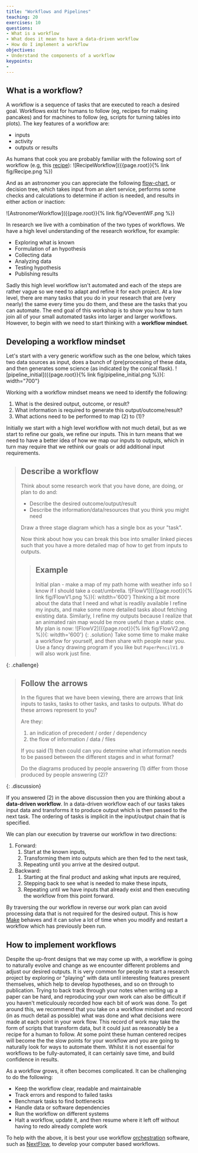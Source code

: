 ```yaml
---
title: "Workflows and Pipelines"
teaching: 20
exercises: 10
questions:
- What is a workflow
- What does it mean to have a data-driven workflow
- How do I implement a workflow
objectives:
- Understand the components of a workflow
keypoints:
-
---
```


## What is a workflow?
A workflow is a sequence of tasks that are executed to reach a desired goal.
Workflows exist for humans to follow (eg, recipes for making pancakes) and for machines to follow (eg, scripts for turning tables into plots).
The key features of a workflow are:
- inputs
- activity
- outputs or results

As humans that cook you are probably familiar with the following sort of workflow (e.g, this [recipe](https://vivashop.org.uk/products/winter-wonderland-recipe-guide)):
![RecipeWorkflow]({{page.root}}{% link fig/Recipe.png %})

And as an astronomer you can appreciate the following [flow-chart](https://ui.adsabs.harvard.edu/abs/2019PASA...36...46H/abstract), or decision tree, which takes input from an alert service, performs some checks and calculations to determine if action is needed, and results in either action or inaction:

![AstronomerWorkflow]({{page.root}}{% link fig/VOeventWF.png %})

In research we live with a combination of the two types of workflows.
We have a high level understanding of the research workflow, for example:
- Exploring what is known
- Formulation of an hypothesis
- Collecting data
- Analyzing data
- Testing hypothesis
- Publishing results

Sadly this high level workflow isn't automated and each of the steps are rather vague so we need to adapt and refine it for each project.
At a low level, there are many tasks that you do in your research that are (very nearly) the same every time you do them, and these are the tasks that you can automate.
The end goal of this workshop is to show you how to turn join all of your small automated tasks into larger and larger workflows.
However, to begin with we need to start thinking with a **workflow mindset**.

## Developing a workflow mindset
Let's start with a very generic workflow such as the one below, which takes two data sources as input, does a bunch of (pre)processing of these data, and then generates some science (as indicated by the conical flask).
![pipeline_initial]({{page.root}}{% link fig/pipeline_initial.png %}){: width="700"}

Working with a workflow mindset means we need to identify the following:
1. What is the desired output, outcome, or result?
2. What information is required to generate this output/outcome/result?
3. What actions need to be performed to map (2) to (1)?

Initially we start with a high level workflow with not much detail, but as we start to refine our goals, we refine our inputs.
This in turn means that we need to have a better idea of how we map our inputs to outputs, which in turn may require that we rethink our goals or add additional input requirements.

> ## Describe a workflow
> Think about some research work that you have done, are doing, or plan to do and:
> - Describe the desired outcome/output/result
> - Describe the information/data/resources that you think you might need
>
> Draw a three stage diagram which has a single box as your "task".
>
> Now think about how you can break this box into smaller linked pieces such that you have a more detailed map of how to get from inputs to outputs.
> > ## Example
> > Initial plan - make a map of my path home with weather info so I know if I should take a coat/umbrella.
> > ![FlowV1]({{page.root}}{% link fig/FlowV1.png %}){: witdth='600'}
> > Thinking a bit more about the data that I need and what is readily available I refine my inputs, and make some more detailed tasks about fetching existing data.
> > Similarly, I refine my outputs because I realize that an animated rain map would be more useful than a static one.
> > My plan is now:
> > ![FlowV2]({{page.root}}{% link fig/FlowV2.png %}){: witdth='600'}
> {: .solution}
> Take some time to make make a workflow for yourself, and then share with people near you.
> Use a fancy drawing program if you like but `PaperPencilV1.0` will also work just fine.
>
{: .challenge}

> ## Follow the arrows
> In the figures that we have been viewing, there are arrows that link inputs to tasks, tasks to other tasks, and tasks to outputs.
> What do these arrows represent to you?
>
> Are they:
> 1. an indication of precedent / order / dependency
> 2. the flow of information / data / files
>
> If you said (1) then could can you determine what information needs to be passed between the different stages and in what format?
>
> Do the diagrams produced by people answering (1) differ from those produced by people answering (2)?
>
{: .discussion}

If you answered (2) in the above discussion then you are thinking about a **data-driven workflow**.
In a data-driven workflow each of our tasks takes input data and transforms it to produce output which is then passed to the next task.
The ordering of tasks is implicit in the input/output chain that is specified.

We can plan our execution by traverse our workflow in two directions:
1. Forward:
   1. Start at the known inputs,
   2. Transforming them into outputs which are then fed to the next task,
   3. Repeating until you arrive at the desired output.
2. Backward:
   1.  Starting at the final product and asking what inputs are required,
   2.  Stepping back to see what is needed to make these inputs,
   3.  Repeating until we have inputs that already exist and then executing the workflow from this point forward.

By traversing the our workflow in reverse our work plan can avoid processing data that is not required for the desired output.
This is how [Make](https://www.gnu.org/software/make/) behaves and it can solve a lot of time when you modify and restart a workflow which has previously been run.

## How to implement workflows
Despite the up-front designs that we may come up with, a workflow is going to naturally evolve and change as we encounter different problems and adjust our desired outputs.
It is very common for people to start a research project by exploring or "playing" with data until interesting features present themselves, which help to develop hypotheses, and so on through to publication.
Trying to back track through your notes when writing up a paper can be hard, and reproducing your own work can also be difficult if you haven't meticulously recorded how each bit of work was done.
To get around this, we recommend that you take on a workflow mindset and record (in as much detail as possible) what was done and what decisions were made at each point in your work flow.
This record of work may take the form of scripts that transform data, but it could just as reasonably be a recipe for a human to follow.
At some point these human centered recipes will become the the slow points for your workflow and you are going to naturally look for ways to automate them.
Whilst it is not essential for workflows to be fully-automated, it can certainly save time, and build confidence in results.

As a workflow grows, it often becomes complicated. It can be challenging to do the following:
- Keep the workflow clear, readable and maintainable
- Track errors and respond to failed tasks
- Benchmark tasks to find bottlenecks
- Handle data or software dependencies
- Run the workflow on different systems
- Halt a workflow, update it, and then resume where it left off without having to redo already complete work

To help with the above, it is best your use workflow [orchestration](https://en.wikipedia.org/wiki/Orchestration_(computing)) software, such as [NextFlow](https://nextflow.io/), to develop your computer based workflows.
